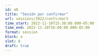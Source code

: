 ```yaml
---
id: a8
title: "Sesión por confirmar"
url: sessions/2022/confirmar3 
time_start: 2022-11-10T15:30:00.000-05:00
time_end: 2022-11-10T16:00:00.000-05:00
format: session
block: a
slot: 8
draft: true
---
```


